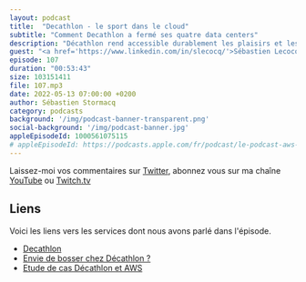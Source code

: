 ```yaml
---
layout: podcast
title:  "Decathlon - le sport dans le cloud"
subtitle: "Comment Decathlon a fermé ses quatre data centers"
description: "Décathlon rend accessible durablement les plaisirs et les bienfaits du sport au plus grand nombre. Nous parlons de la stratégie cloud de Déctahlon : pourquoi ils ont fait le choix, il y a plusieurs années, de migrer vers le cloud et comment ils ont mis un place un programme de migration totale en 4 ans. Le résultat : la migration Cloud de l'infrastructure, des applications et services ainsi que la fermeture de 4 data centres dans le monde. Nous parlons des bénéfices, de FinOps et de l'impact carbon de ces choix."
guest: "<a href='https://www.linkedin.com/in/slecocq/'>Sébastien Lecocq</a>, Senior Engineering Manager Infrastructures IT/Cloud/Datacenter/CyberSecurity, Décathlon."
episode: 107
duration: "00:53:43"
size: 103151411 
file: 107.mp3
date: 2022-05-13 07:00:00 +0200   
author: Sébastien Stormacq
category: podcasts
background: '/img/podcast-banner-transparent.png'
social-background: '/img/podcast-banner.jpg'
appleEpisodeId: 1000561075115
# appleEpisodeId: https://podcasts.apple.com/fr/podcast/le-podcast-aws-en-français/id1452118442
---
```


Laissez-moi vos commentaires sur [Twitter](https://twitter.com/sebsto), abonnez vous sur ma chaîne [YouTube](https://www.youtube.com/sebsto) ou [Twitch.tv](https://www.twitch.tv/sebAWS)

## Liens

Voici les liens vers les services dont nous avons parlé dans l'épisode.

- [Decathlon](https://decathlon.fr)
- [Envie de bosser chez Décathlon ?](https://recrutement.decathlon.fr/metier/informatique/)
- [Etude de cas Décathlon et AWS](https://aws.amazon.com/fr/solutions/case-studies/decathlon/)
